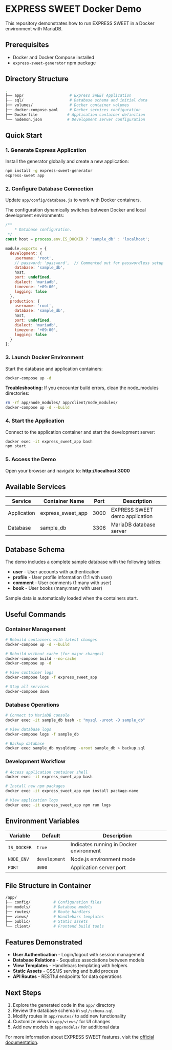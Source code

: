 # EXPRESS SWEET Docker Demo

This repository demonstrates how to run EXPRESS SWEET in a Docker environment with MariaDB.

## Prerequisites

- Docker and Docker Compose installed
- `express-sweet-generator` npm package

## Directory Structure

```bash
.
├── app/                    # Express SWEET Application
├── sql/                    # Database schema and initial data
├── volumes/                # Docker container volumes
├── docker-compose.yaml     # Docker services configuration
├── Dockerfile             # Application container definition
└── nodemon.json           # Development server configuration
```

## Quick Start

### 1. Generate Express Application

Install the generator globally and create a new application:

```bash
npm install -g express-sweet-generator
express-sweet app
```

### 2. Configure Database Connection

Update `app/config/database.js` to work with Docker containers.

The configuration dynamically switches between Docker and local development environments:

```javascript
/**
    * Database configuration.
 */
const host = process.env.IS_DOCKER ? 'sample_db' : 'localhost';

module.exports = {
  development: {
    username: 'root',
    // password: 'password',  // Commented out for passwordless setup
    database: 'sample_db',
    host,
    port: undefined,
    dialect: 'mariadb',
    timezone: '+09:00',
    logging: false
  },
  production: {
    username: 'root',
    database: 'sample_db',
    host,
    port: undefined,
    dialect: 'mariadb',
    timezone: '+09:00',
    logging: false
  }
};
```

### 3. Launch Docker Environment

Start the database and application containers:

```bash
docker-compose up -d
```

**Troubleshooting:** If you encounter build errors, clean the node_modules directories:

```bash
rm -rf app/node_modules/ app/client/node_modules/
docker-compose up -d --build
```

### 4. Start the Application

Connect to the application container and start the development server:

```bash
docker exec -it express_sweet_app bash
npm start
```

### 5. Access the Demo

Open your browser and navigate to: **http://localhost:3000**

## Available Services

| Service | Container Name | Port | Description |
|---------|----------------|------|-------------|
| Application | express_sweet_app | 3000 | EXPRESS SWEET demo application |
| Database | sample_db | 3306 | MariaDB database server |

## Database Schema

The demo includes a complete sample database with the following tables:

- **user** - User accounts with authentication
- **profile** - User profile information (1:1 with user)
- **comment** - User comments (1:many with user)
- **book** - User books (many:many with user)

Sample data is automatically loaded when the containers start.

## Useful Commands

### Container Management

```bash
# Rebuild containers with latest changes
docker-compose up -d --build

# Rebuild without cache (for major changes)
docker-compose build --no-cache
docker-compose up -d

# View container logs
docker-compose logs -f express_sweet_app

# Stop all services
docker-compose down
```

### Database Operations

```bash
# Connect to MariaDB console
docker exec -it sample_db bash -c "mysql -uroot -D sample_db"

# View database logs
docker-compose logs -f sample_db

# Backup database
docker exec sample_db mysqldump -uroot sample_db > backup.sql
```

### Development Workflow

```bash
# Access application container shell
docker exec -it express_sweet_app bash

# Install new npm packages
docker exec -it express_sweet_app npm install package-name

# View application logs
docker exec -it express_sweet_app npm run logs
```

## Environment Variables

| Variable | Default | Description |
|----------|---------|-------------|
| `IS_DOCKER` | `true` | Indicates running in Docker environment |
| `NODE_ENV` | `development` | Node.js environment mode |
| `PORT` | `3000` | Application server port |

## File Structure in Container

```bash
/app/
├── config/          # Configuration files
├── models/          # Database models
├── routes/          # Route handlers  
├── views/           # Handlebars templates
├── public/          # Static assets
└── client/          # Frontend build tools
```

## Features Demonstrated

- **User Authentication** - Login/logout with session management
- **Database Relations** - Sequelize associations between models
- **View Templates** - Handlebars templating with helpers
- **Static Assets** - CSS/JS serving and build process
- **API Routes** - RESTful endpoints for data operations

## Next Steps

1. Explore the generated code in the `app/` directory
2. Review the database schema in `sql/schema.sql`
3. Modify routes in `app/routes/` to add new functionality
4. Customize views in `app/views/` for UI changes
5. Add new models in `app/models/` for additional data

For more information about EXPRESS SWEET features, visit the [official documentation](https://www.npmjs.com/package/express-sweet).